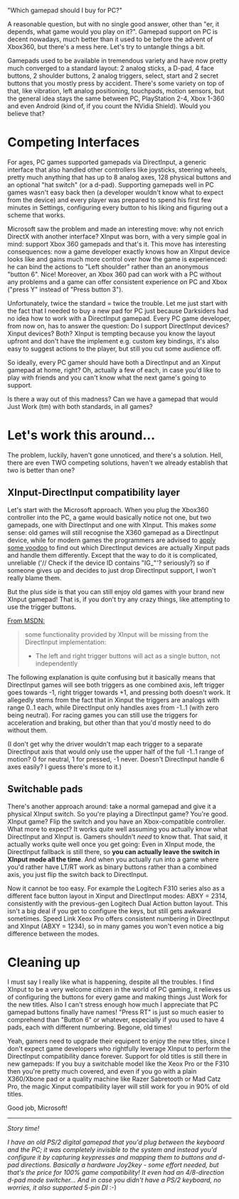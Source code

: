 <!--
.. title: On gamepads in PC gaming, XInput and compatibility
.. slug: on-gamepads-in-pc-gaming-xinput-and-compatibility
.. date: 2015-05-24 20:13:34 UTC
.. tags:
.. category:
.. link:
.. description:
.. type: text
-->

"Which gamepad should I buy for PC?"

A reasonable question, but with no single good answer, other than "er, it depends, what game would you play on it?". Gamepad support on PC is decent nowadays, much better than it used to be before the advent of Xbox360, but there's a mess here. Let's try to untangle things a bit.

Gamepads used to be available in tremendous variety and have now pretty much converged to a standard layout: 2 analog sticks, a D-pad, 4 face buttons, 2 shoulder buttons, 2 analog triggers, select, start and 2 secret buttons that you mostly press by accident. There's some variety on top of that, like vibration, left analog positioning, touchpads, motion sensors, but the general idea stays the same between PC, PlayStation 2-4, Xbox 1-360 and even Android (kind of, if you count the NVidia Shield). Would you believe that?

<!--more-->

# Competing Interfaces

For ages, PC games supported gamepads via DirectInput, a generic interface that also handled other controllers like joysticks, steering wheels, pretty much anything that has up to 8 analog axes, 128 physical buttons and an optional "hat switch" (or a d-pad). Supporting gamepads well in PC games wasn't easy back then (a developer wouldn't know what to expect from the device) and every player was prepared to spend his first few minutes in Settings, configuring every button to his liking and figuring out a scheme that works.

Microsoft saw the problem and made an interesting move: why not enrich DirectX with another interface? XInput was born, with a very simple goal in mind: support Xbox 360 gamepads and that's it. This move has interesting consequences: now a game developer exactly knows how an XInput device looks like and gains much more control over how the game is experienced: he can bind the actions to "Left shoulder" rather than an anonymous "button 6". Nice! Moreover, an Xbox 360 pad can work with a PC without any problems and a game can offer consistent experience on PC and Xbox ("press Y" instead of "Press button 3").

Unfortunately, twice the standard = twice the trouble. Let me just start with the fact that I needed to buy a new pad for PC just because Darksiders had no idea how to work with a DirectInput gamepad. Every PC game developer, from now on, has to answer the question: Do I support DirectInput devices? Xinput devices? Both? XInput is tempting because you know the layout upfront and don't have the implement e.g. custom key bindings, it's also easy to suggest actions to the player, but still you cut some audience off. 

So ideally, every PC gamer should have both a DirectInput and an Xinput gamepad at home, right? Oh, actually a few of each, in case you'd like to play with friends and you can't know what the next game's going to support.

Is there a way out of this madness? Can we have a gamepad that would Just Work (tm) with both standards, in all games?

# Let's work this around...

The problem, luckily, haven't gone unnoticed, and there's a solution. Hell, there are even TWO competing solutions, haven't we already establish that two is better than one?

## XInput-DirectInput compatibility layer

Let's start with the Microsoft approach. When you plug the Xbox360 controller into the PC, a game would basically notice not one, but two gamepads, one with DirectInput and one with XInput. This makes *some* sense: old games will still recognise the X360 gamepad as a DirectInput device, while for modern games the programmers are advised to [apply some voodoo][voodoo] to find out which DirectInput devices are actually Xinput pads and handle them differently. Except that the way to do it is complicated, unreliable ('// Check if the device ID contains "IG_"'? seriously?) so if someone gives up and decides to just drop DirectInput support, I won't really blame them.

[voodoo]: https://msdn.microsoft.com/en-us/library/windows/desktop/ee417014%28v=vs.85%29.aspx

But the plus side is that you can still enjoy old games with your brand new XInput gamepad! That is, if you don't try any crazy things, like attempting to use the trigger buttons.

[From MSDN:][voodoo]

> some functionality provided by XInput will be missing from the DirectInput implementation:
> 
> - The left and right trigger buttons will act as a single button, not independently

The following explanation is quite confusing but it basically means that DirectInput games will see both triggers as one combined axis, left trigger goes towards -1, right trigger towards +1, and pressing both doesn't work. It allegedly stems from the fact that in Xinput the triggers are analogs with range 0..1 each, while DirectInput only handles axes from -1..1 (with zero being neutral). For racing games you can still use the triggers for acceleration and braking, but other than that you'd mostly need to do without them.

(I don't get why the driver wouldn't map each trigger to a separate DirectInput axis that would only use the upper half of the full -1..1 range of motion? 0 for neutral, 1 for pressed, -1 never. Doesn't DirectInput handle 6 axes easily? I guess there's more to it.)

## Switchable pads

There's another approach around: take a normal gamepad and give it a physical XInput switch. So you're playing a DirectInput game? You're good. XInput game? Flip the switch and you have an Xbox-compatible controller. What more to expect? It works quite well assuming you actually know what DirectInput and XInput is. Gamers shouldn't *need* to know that. That said, it actually works quite well once you get going: Even in XInput mode, the DirectInput fallback is still there, so **you can actually leave the switch in XInput mode all the time**. And when you actually run into a game where you'd rather have LT/RT work as binary buttons rather than a combined axis, you just flip the switch back to DirectInput.

Now it cannot be too easy. For example the Logitech F310 series also as a different face button layout in Xinput and DirectInput modes: ABXY = 2314, consistently with the previous-gen Logitech Dual Action button layout. This isn't a big deal if you get to configure the keys, but still gets awkward sometimes. Speed Link Xeox Pro offers consistent numbering in DirectInput and XInput (ABXY = 1234), so in many games you won't even notice a big difference between the modes.

# Cleaning up

I must say I really like what is happening, despite all the troubles. I find XInput to be a very welcome citizen in the world of PC gaming, it relieves us of configuring the buttons for every game and making things Just Work for the new titles. Also I can't stress enough how much I appreciate that PC gamepad buttons finally have names! "Press RT" is just so much easier to comprehend than "Button 6" or whatever, especially if you used to have 4 pads, each with different numbering. Begone, old times!

Yeah, gamers need to upgrade their equipent to enjoy the new titles, since I don't expect game developers who rightfully leverage XInput to perform the DirectInput compatibility dance forever. Support for old titles is still there in new gamepads: If you buy a switchable model like the Xeox Pro or the F310 then you're pretty much covered, and even if you go with a plain X360/Xbone pad or a quality machine like Razer Sabretooth or Mad Catz Pro, the magic Xinput compatibility layer will still work for you in 90% of old titles.

Good job, Microsoft!

---

*Story time!*

*I have an old PS/2 digital gamepad that you'd plug between the keyboard and the PC; it was completely invisible to the system and instead you'd configure it by capturing keypresses and mapping them to buttons and d-pad directions. Basically a hardware Joy2key - some effort needed, but that's the price for 100% game compatibility! It even had an 4/8-direction d-pad mode switcher... And in case you didn't have a PS/2 keyboard, no worries, it also supported 5-pin DI* :-)

